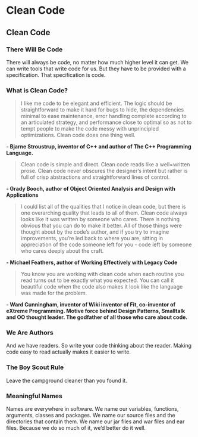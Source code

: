 # Clean Code
## Clean Code

### There Will Be Code
There will always be code, no matter how much higher level it can get. We can write tools that write code for us. But they have to be provided with a specification. That specification is code.

### What is Clean Code?
>I like me code to be elegant and efficient. The logic should be straightforward to make it hard for bugs to hide, the dependencies minimal to ease maintenance, error handling complete according to an articulated strategy, and performance close to optimal so as not to tempt people to make the code messy with unprincipled optimizations. Clean code does one thing well.

**- Bjarne Stroustrup, inventor of C++ and author of The C++ Programming Language.**


> Clean code is simple and direct. Clean code reads like a well=written prose. Clean code never obscures the designer’s intent but rather is full of crisp abstractions and straightforward lines of control.

**- Grady Booch, author of Object Oriented Analysis and Design with Applications**


> I could list all of the qualities that I notice in clean code, but there is one overarching quality that leads to all of them. Clean code always looks like it was written by someone who cares. There is nothing obvious that you can do to make it better. All of those things were thought about by the code’s author, and if you try to imagine improvements, you’re led back to where you are, sitting in appreciation of the code someone left for you - code left by someone who cares deeply about the craft.

**- Michael Feathers, author of Working Effectively with Legacy Code**


> You know you are working with clean code when each routine you read turns out to be exactly what you expected. You can call it beautiful code when the code also makes it look like the language was made for the problem.

**- Ward Cunningham, inventor of Wiki inventor of Fit, co-inventor of eXtreme Programming. Motive force behind Design Patterns, Smalltalk and OO thought leader. The godfather of all those who care about code.**


### We Are Authors
And we have readers. So write your code thinking about the reader. Making code easy to read actually makes it easier to write.


### The Boy Scout Rule
Leave the campground cleaner than you found it.


### Meaningful Names
Names are everywhere in software. We name our variables, functions, arguments, classes and packages. We name our source files and the directories that contain them. We name our jar files and war files and ear files. Because we do so much of it, we’d better do it well.
